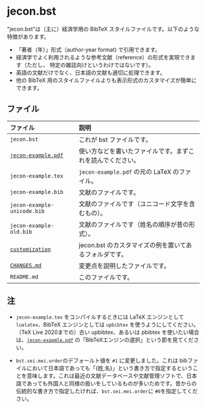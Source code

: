 <!--
Filename:       README.md
Author:         Shiro Takeda
e-mail          <shiro.takeda@gmail.com>
First-written:  <2006/12/04>
Time-stamp:     <2021-09-13 12:22:35 st>
-->

jecon.bst
==============================

"jecon.bst"は（主に）経済学用の BibTeX スタイルファイルです。以下のような特徴があります。

* 「著者（年）」形式（author-year format) で引用できます。
*  経済学でよく利用されるような参考文献（reference）の形式を実現できます（ただし、
  特定の雑誌向けというわけではないです）。
* 英語の文献だけでなく、日本語の文献も適切に処理できます。
* 他の BibTeX 用のスタイルファイルよりも表示形式のカスタマイズが簡単にできます。


## ファイル

| ファイル                                 | 説明                                                       |
|:-----------------------------------------|:-----------------------------------------------------------|
| `jecon.bst`                              | これが bst ファイルです。                                  |
| [`jecon-example.pdf`](jecon-example.pdf) | 使い方などを書いたファイルです。まずこれを読んでください。 |
| `jecon-example.tex`                      | `jecon-example.pdf` の元の LaTeX のファイル。              |
| `jecon-example.bib`                      | 文献のファイルです。                                       |
| `jecon-example-unicode.bib`              | 文献のファイルです（ユニコード文字を含むもの）。           |
| `jecon-example-old.bib`                  | 文献のファイルです（姓名の順序が昔の形式）。               |
| [`customization`](customization)         | jecon.bst のカスタマイズの例を置いてあるフォルダです。     |
| [`CHANGES.md`](CHANGES.md)               | 変更点を説明したファイルです。                             |
| `README.md`                              | このファイルです。                                         |

## 注

* `jecon-example.tex` をコンパイルするときには LaTeX エンジンとして `lualatex`、BibTeX エンジンとしては `upbibtex` を使うようにしてください。（TeX Live 2020までの）古い upbibtex、あるいは pbibtex を使いたい場合は、[`jecon-exapmle.pdf`](jecon-exapmle.pdf) の「BibTeXエンジンの選択」という節を見てください。


* `bst.sei.mei.order`のデフォールト値を `#1` に変更しました。これは bibファイルにおいて日本語であっても「{姓,名}」という書き方で指定するということを意味します。これは最近の文献データベースや文献管理ソフトで、日本語であっても外国人と同様の扱いをしているものが多いためです。昔からの伝統的な書き方で指定したければ、`bst.sei.mei.order`に `#0`を指定してください。



<!--
--------------------
Local Variables:
mode: markdown
fill-column: 80
coding: utf-8-dos
End:
-->

